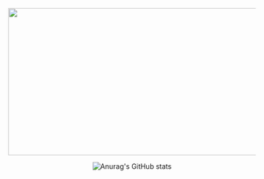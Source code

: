 <div align=center>
<a href="https://github.com/devxb/gitanimals">
<img
  src="https://render.gitanimals.org/farms/afoisl"
  width="600"
  height="300"
/>
</a>
<div/>

<!--
**afoisl/afoisl** is a ✨ _special_ ✨ repository because its `README.md` (this file) appears on your GitHub profile.

Here are some ideas to get you started:

- 🔭 I’m currently working on ...
- 🌱 I’m currently learning ...
- 👯 I’m looking to collaborate on ...
- 🤔 I’m looking for help with ...
- 💬 Ask me about ...
- 📫 How to reach me: ...
- 😄 Pronouns: ...
- ⚡ Fun fact: ...
-->

![Anurag's GitHub stats](https://github-readme-stats.vercel.app/api?username=afoisl&show_icons=true&theme=graywhite)


